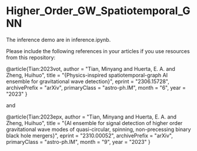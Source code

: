# Higher_Order_GW_Spatiotemporal_GNN
The inference demo are in inference.ipynb.

Please include the following references in your 
articles if you use resources from this repository:

@article{Tian:2023vot,
    author = "Tian, Minyang and Huerta, E. A. and Zheng, Huihuo",
    title = "{Physics-inspired spatiotemporal-graph AI ensemble for gravitational wave detection}",
    eprint = "2306.15728",
    archivePrefix = "arXiv",
    primaryClass = "astro-ph.IM",
    month = "6",
    year = "2023"
}

and 

@article{Tian:2023epx,
    author = "Tian, Minyang and Huerta, E. A. and Zheng, Huihuo",
    title = "{AI ensemble for signal detection of higher order gravitational wave modes of quasi-circular, spinning, non-precessing binary black hole mergers}",
    eprint = "2310.00052",
    archivePrefix = "arXiv",
    primaryClass = "astro-ph.IM",
    month = "9",
    year = "2023"
}


